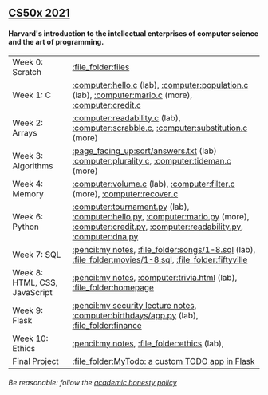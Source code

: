 <h2><a href="https://cs50.harvard.edu/x/2021/">CS50x 2021</a></h2>
<h4>Harvard's introduction to the intellectual enterprises of computer science and the art of programming.</h4>


<table>
<tr>
  <td>Week 0: Scratch</td>
  <td>
    <a href="https://github.com/DaveFriedman/cs50/tree/master/Week%200">:file_folder:files</a>
  </td>
</tr>
<tr>
  <td>Week 1: C</td>
  <td>
    <a href="https://github.com/DaveFriedman/cs50/blob/master/Week%201/hello/hello.c">:computer:hello.c</a> (lab), 
    <a href="https://github.com/DaveFriedman/cs50/blob/master/Week%201/population/population.c">:computer:population.c</a> (lab), 
    <a href="https://github.com/DaveFriedman/cs50/blob/master/Week%201/mario/mario.c">:computer:mario.c</a> (more), 
    <a href="https://github.com/DaveFriedman/cs50/blob/master/Week%201/credit/credit.c">:computer:credit.c</a>
  </td>
</tr>
<tr>
  <td>Week 2: Arrays</td>
  <td>
    <a href="https://github.com/DaveFriedman/cs50/blob/master/Week%202/readability/readability.c">:computer:readability.c</a> (lab), 
    <a href="https://github.com/DaveFriedman/cs50/blob/master/Week%202/scrabble/scrabble.c">:computer:scrabble.c</a>,
    <a href="https://github.com/DaveFriedman/cs50/blob/master/Week%202/substitution/substitution.c">:computer:substitution.c</a> (more)
  </td>
</tr>
<tr>
  <td>Week 3: Algorithms</td>
  <td>
    <a href="https://github.com/DaveFriedman/cs50/blob/master/Week%203/sort/answers.txt">:page_facing_up:sort/answers.txt</a> (lab)
    <a href="https://github.com/DaveFriedman/cs50/blob/master/Week%203/plurality/plurality.c">:computer:plurality.c</a>,
    <a href="https://github.com/DaveFriedman/cs50/blob/master/Week%203/tideman/tideman.c">:computer:tideman.c</a> (more)
  </td>
</tr>
<tr>
  <td>Week 4: Memory</td>
  <td>
    <a href="https://github.com/DaveFriedman/cs50/blob/master/Week%204/volume/volume.c">:computer:volume.c</a> (lab), 
    <a href="https://github.com/DaveFriedman/cs50/blob/master/Week%204/filter/filter.c">:computer:filter.c</a> (more), 
    <a href="https://github.com/DaveFriedman/cs50/blob/master/Week%204/recover/recover.c">:computer:recover.c</a> 
  </td>
</tr>
<tr>
  <td>Week 6: Python</td>
  <td>
    <a href="https://github.com/DaveFriedman/cs50/blob/master/Week%206/worldcup/tournament.py">:computer:tournament.py</a> (lab),
    <a href="https://github.com/DaveFriedman/cs50/blob/master/Week%206/hello/hello.py">:computer:hello.py</a>, 
    <a href="https://github.com/DaveFriedman/cs50/blob/master/Week%206/mario/mario.py">:computer:mario.py</a> (more), 
    <a href="https://github.com/DaveFriedman/cs50/blob/master/Week%206/credit/credit.py">:computer:credit.py</a>, 
    <a href="https://github.com/DaveFriedman/cs50/blob/master/Week%206/readability/readability.py">:computer:readability.py</a>, 
    <a href="https://github.com/DaveFriedman/cs50/blob/master/Week%206/dna/dna.py">:computer:dna.py</a>
  </td>
</tr>
<tr>
  <td>Week 7: SQL</td>
  <td>
    <a href="https://github.com/DaveFriedman/cs50/blob/master/Week%207/cs50%20week%207%20notes.txt">:pencil:my notes</a>,
    <a href="https://github.com/DaveFriedman/cs50/tree/master/Week%207/songs">:file_folder:songs/1-8.sql</a> (lab), 
    <a href="https://github.com/DaveFriedman/cs50/tree/master/Week%207/movies">:file_folder:movies/1-8.sql</a>,
    <a href="https://github.com/DaveFriedman/cs50/tree/master/Week%207/fiftyville">:file_folder:fiftyville</a>
  </td>
</tr>
<tr>
  <td>Week 8: HTML, CSS, JavaScript</td>
  <td>
    <a href="https://github.com/DaveFriedman/cs50/blob/master/Week%208/cs50%20week%208%20notes.txt">:pencil:my notes</a>,
    <a href="https://github.com/DaveFriedman/cs50/blob/master/Week%208/trivia/index.html">:computer:trivia.html</a> (lab), 
    <a href="https://github.com/DaveFriedman/cs50/tree/master/Week%208/homepage">:file_folder:homepage</a>
  </td>
</tr>
<tr>
  <td>Week 9: Flask</td>
  <td>
    <a href="https://github.com/DaveFriedman/cs50/blob/master/Week%209/cs50%20security%20notes.txt">:pencil:my security lecture notes</a>,     
    <a href="https://github.com/DaveFriedman/cs50/blob/master/Week%209/birthdays/app.py">:computer:birthdays/app.py</a> (lab),
    <a href="https://github.com/DaveFriedman/cs50/tree/master/Week%209/finance">:file_folder:finance</a>
  </td>
</tr>
<tr>
  <td>Week 10: Ethics</td>
  <td>
    <a href="https://github.com/DaveFriedman/cs50/blob/master/Week%2010/Lecture%20notes.txt">:pencil:my notes</a>,
    <a href="https://github.com/DaveFriedman/cs50/tree/master/Week%2010/Ethics">:file_folder:ethics</a> (lab), 
  </td>
</tr>
<tr>
  <td>Final Project</td>
  <td>
        <a href="https://github.com/DaveFriedman/cs50/tree/master/Week%2010/MyTodo">:file_folder:MyTodo: a custom TODO app in Flask</a>
  </td>
</table>
<h6>Be reasonable: follow the <a href="https://cs50.harvard.edu/x/2021/honesty/">academic honesty policy</a><h6>

